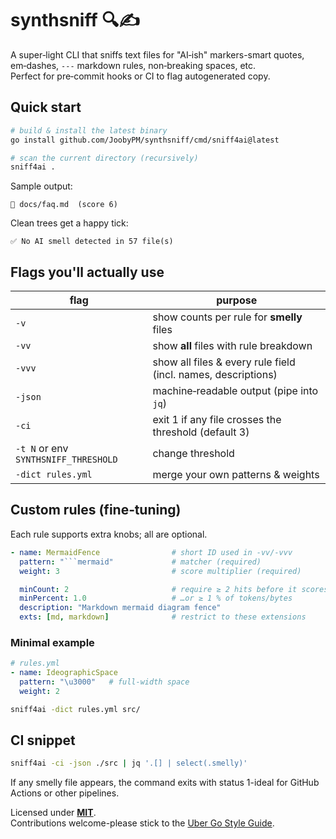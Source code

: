 # synthsniff 🔍✍️

A super‑light CLI that sniffs text files for "AI‑ish" markers-smart quotes, em‑dashes, `---` markdown rules, non‑breaking spaces, etc.  
Perfect for pre‑commit hooks or CI to flag autogenerated copy.

## Quick start

```bash
# build & install the latest binary
go install github.com/JoobyPM/synthsniff/cmd/sniff4ai@latest

# scan the current directory (recursively)
sniff4ai .
```

Sample output:

```
🚨 docs/faq.md  (score 6)
```

Clean trees get a happy tick:

```
✅ No AI smell detected in 57 file(s)
```

## Flags you'll actually use

| flag                                 | purpose                                                       |
| ------------------------------------ | ------------------------------------------------------------- |
| `-v`                                 | show counts per rule for **smelly** files                     |
| `-vv`                                | show **all** files with rule breakdown                        |
| `-vvv`                               | show all files & every rule field (incl. names, descriptions) |
| `-json`                              | machine‑readable output (pipe into `jq`)                      |
| `-ci`                                | exit 1 if any file crosses the threshold (default 3)          |
| `-t N` or env `SYNTHSNIFF_THRESHOLD` | change threshold                                              |
| `-dict rules.yml`                    | merge your own patterns & weights                             |

## Custom rules (fine‑tuning)

Each rule supports extra knobs; all are optional.

```yaml
- name: MermaidFence                # short ID used in -vv/-vvv
  pattern: "```mermaid"             # matcher (required)
  weight: 3                         # score multiplier (required)

  minCount: 2                       # require ≥ 2 hits before it scores
  minPercent: 1.0                   # …or ≥ 1 % of tokens/bytes
  description: "Markdown mermaid diagram fence"
  exts: [md, markdown]              # restrict to these extensions
```

### Minimal example

```yaml
# rules.yml
- name: IdeographicSpace
  pattern: "\u3000"   # full‑width space
  weight: 2
```

```bash
sniff4ai -dict rules.yml src/
```

## CI snippet

```bash
sniff4ai -ci -json ./src | jq '.[] | select(.smelly)'
```

If any smelly file appears, the command exits with status 1-ideal for GitHub Actions or other pipelines.

Licensed under [**MIT**](LICENSE).  
Contributions welcome-please stick to the [Uber Go Style Guide](https://github.com/uber-go/guide/blob/master/style.md).